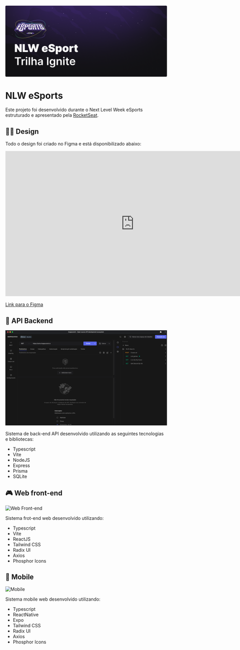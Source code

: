 ![NLW eSport Header](./web/public/github_assets/nlw-github-header.png)

# NLW eSports

Este projeto foi desenvolvido durante o Next Level Week eSports estruturado e apresentado pela [RocketSeat](https://www.rocketseat.com.br).

## 🧑‍🎨 Design

Todo o design foi criado no Figma e está disponibilizado abaixo:

<iframe style="border: 1px solid rgba(0, 0, 0, 0.1);" width="800" height="450" src="https://www.figma.com/embed?embed_host=share&url=https%3A%2F%2Fwww.figma.com%2Ffile%2FTYG12SIZtKp3uXvJfwdAbl%2FNLW-eSports-(Community)%3Fnode-id%3D0%253A1"></iframe>

[Link para o Figma](https://www.figma.com/file/TYG12SIZtKp3uXvJfwdAbl/NLW-eSports-(Community)?node-id=6%3A23)

## 💠 API Backend

![API Header](./web/public/github_assets/api-header.png)

Sistema de back-end API desenvolvido utilizando as seguintes tecnologias e bibliotecas:

- Typescript
- Vite
- NodeJS
- Express
- Prisma
- SQLite

## 🎮 Web front-end

![Web Front-end](./web/public/github_assets/web-header.gif)

Sistema frot-end web desenvolvido utilizando:

- Typescript
- Vite
- ReactJS
- Tailwind CSS
- Radix UI
- Axios
- Phosphor Icons

## 📱 Mobile

![Mobile](./web/public/github_assets/mobile-header.gif)

Sistema mobile web desenvolvido utilizando:

- Typescript
- ReactNative
- Expo
- Tailwind CSS
- Radix UI
- Axios
- Phosphor Icons
